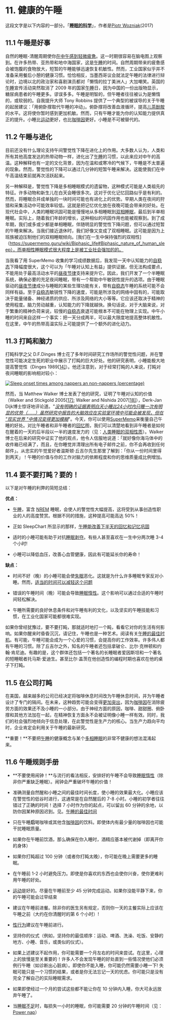 # 11. 健康的午睡

这段文字是以下内容的一部分。「**[睡眠的科学](https://supermemo.guru/wiki/Science_of_sleep)**」，作者是[Piotr Wozniak](https://supermemo.guru/wiki/Piotr_Wozniak)(2017)

## 11.1 午睡是好事

自然的睡眠-清醒周期使你[在中午感到轻微疲惫](https://supermemo.guru/wiki/Biphasic_life)。这一时期很容易在脑电图上观察到。在许多热带、亚热带和地中海国家，这是[午睡](https://supermemo.guru/wiki/Good_sleep,_good_learning,_good_life:_Glossary#siesta)的时间。自然周期带来的疲惫感会被饱腹的食物放大，短暂的午睡能够迅速恢复机敏性。然而，工业国家似乎并不准备采用餐后小憩的健康习惯。恰恰相反，当墨西哥议会就法定午睡的法律进行辩论时，边境以北的政治家和喜剧演员都对「懒惰的拉丁美洲人」大加嘲笑。英国的[午睡](https://supermemo.guru/wiki/Good_sleep,_good_learning,_good_life:_Glossary#siesta)宣传活动突然取消了 2009 年的国家[午睡](https://supermemo.guru/wiki/Good_sleep,_good_learning,_good_life:_Glossary#siesta)日，因为中国的一份出版物显示，糖尿病患者的午睡更多。谬误多多。午睡是明智的，但午睡者往往被认为是懒惰的，或软弱的。自我提升大师 Tony Robbins 提供了一个典型的被误导的关于午睡的起居建议：「用俯卧撑取代午睡的冲动」。俯卧撑将改善血液循环，提高[儿茶酚胺](http://en.wikipedia.org/wiki/Catecholamine)的水平。这将使你暂时感到更加机敏。然而，只有午睡才能为你的认知能力提供真正的提升。小睡比[运动](https://supermemo.guru/wiki/Factors_that_affect_sleep#Exercise)更好，也比[咖啡因](https://supermemo.guru/wiki/Factors_that_affect_sleep#Caffeine)更好。小睡是不可被替代的。

## 11.2 午睡与进化

目前还没有什么理论支持午间警觉性下降在进化上的作用。大多数人认为，人类和所有其他高度发达的热带动物一样，进化出了[午睡](https://supermemo.guru/wiki/Good_sleep,_good_learning,_good_life:_Glossary#siesta)的习惯，以此来应对中午的高温。这种解释也有一定的文化背景，因为在温和或寒冷的气候下，午睡是不太普遍的现象。然而，警觉性的下降可以通过几分钟的短暂午睡来解决。这能使我们在中午高温结束前就再次活跃起来。

另一种解释是，警觉性下降是多相睡眠模式的遗留物，这种模式可能是人类祖先的特征。许多动物和新生儿在白天会睡很多次。这对于优化记忆回路似乎是有利的。然而，将睡眠合并成单独的一块时间可能也有进化上的优势。早期人类在夜间的狩猎和采集活动中可能效率较低。这就是把记忆优化放在夜晚可能会带来的好处。在现代社会中，人类的睡眠巩固可能是慢慢地从多相睡眠到[双相睡眠](https://supermemo.guru/wiki/Good_sleep,_good_learning,_good_life:_Glossary#biphasic_sleep)，最后到半单相睡眠。实际上，随着我们年龄的增长，这种相似的巩固作用也能被观察到。到了成年期，我们或多或少都是单相睡眠，伴随明显的警觉性下降问题，但可以通过短暂的午睡来解决。当我们接近退休时，我们好像又变成了双相睡眠。这可能是因为上班族被迫压制他们的双相睡眠倾向。[我们在一生中保持强烈的双相性]（https://supermemo.guru/wiki/Biphasic_life#Biphasic_nature_of_human_sleep），而单相性睡眠模式很大程度上是被工业社会强加的的。

当我看了用 SuperMemo 收集的学习成绩数据后，我发现一天中认知能力的[自稳态](https://supermemo.guru/wiki/Good_sleep,_good_learning,_good_life:_Glossary#homeostatic_sleep_component)下降幅度很大，这个可以为「午睡对认知上有益」提供证据，但无法构成要点，不能用处于最高活动水平的[昼夜节律](https://supermemo.guru/wiki/Good_sleep,_good_learning,_good_life:_Glossary#circadian_sleep_component)支持来提升它。因此，我们开发了一个半睡眠系统，确保必要的充足夜间睡眠，带有一个帮助中午敏锐性提升的选项。由于睡眠驱动的[昼夜节律](https://supermemo.guru/wiki/Good_sleep,_good_learning,_good_life:_Glossary#circadian_sleep_component)成分与睡眠的某些生理功能有关，带有[自稳态](https://supermemo.guru/wiki/Good_sleep,_good_learning,_good_life:_Glossary#homeostatic_sleep_component)午睡的系统可能不会同样有益。至于[自稳态](https://supermemo.guru/wiki/Good_sleep,_good_learning,_good_life:_Glossary#homeostatic_sleep_component)敏锐性下降的速度，可能是所涉及的网络中固有的，可能取决于能量储备、神经递质的供应、所涉及网络的大小等等。它应该还取决于精神的使用程度。脑力劳动越重，认知能力的下降就越快。换句话说，对于大脑来说，对于繁重的精神负荷来说，较慢的[自稳态](https://supermemo.guru/wiki/Good_sleep,_good_learning,_good_life:_Glossary#homeostatic_sleep_component)衰退可能根本不可能在物理上实现。中午小睡的时间来自这样一个事实：把一天分成两半，可以最大限度地提高整体机敏性。在这里，中午的热带高温实际上可能提供了一个额外的进化动力。

## 11.3 打盹和脑力

打盹科学之父 D.F.Dinges 博士花了多年时间研究工作场所的警觉性问题，并在警觉性可能决定生死的职业中展示了打盹的巨大好处。他的研究表明，小睡能极大地提高警觉性（Dinges 1989[[14\]](https://supermemo.guru/wiki/Good_sleep,_good_learning,_good_life#cite_note-dinges-1989-14)）。他还注意到，对于经常打盹的人来说，打盹对夜间睡眠的影响相对较小：

[![Sleep onset times among nappers an non-nappers (percentage)](https://supermemo.guru/images/0/06/Napping.gif)](https://supermemo.guru/wiki/File:Napping.gif)

然而，当 Matthew Walker 博士发表了他的研究，证明了午睡对认知的价值（Walker and Stickgold 2005[[17\]](https://supermemo.guru/wiki/Good_sleep,_good_learning,_good_life#cite_note-17); Walker and Nishida 2007[[18\]](https://supermemo.guru/wiki/Good_sleep,_good_learning,_good_life#cite_note-18)），Derk-Jan Dijk博士惊讶地评论道。"*[没有明确的证据表明白天小睡比24小时内只睡一次有明显的优势（......）虽然研究中报告的大脑效应在实验室环境中可能会被发现，但在 "现实世界 "中情况变得更加模糊](http://news.bbc.co.uk/2/hi/health/8524549.stm)*"。今天，你可以使用[SuperMemo](https://supermemo.guru/wiki/Good_sleep,_good_learning,_good_life:_Glossary#SuperMemo)来衡量自己午睡的好处。对比午睡者和非午睡者的[回忆](https://supermemo.guru/wiki/Good_sleep,_good_learning,_good_life:_Glossary#recall)图，我们可以清楚地看到非午睡者是如何在醒着的一天的后半段以一半的速度发力的（见：[人类睡眠的双相性质](https://supermemo.guru/wiki/Biphasic_life#Biphasic_nature_of_human_sleep)）。Walker 博士在后来的研究中证实了他的观点，他令人信服地说道：「就好像你海马体中的收件箱已经满了，而且，在你睡觉并清理出所有电子邮件之前，你不会再收到任何邮件」。从忠实的午觉爱好者温斯顿·丘吉尔先生那里了解到：「你从一份时间里得到两天」！午睡的价值与你的工作对脑力的依赖程度和你的思维质量成比例增加。

## 11.4 要不要打盹？要的！

以下是对午睡的利弊的简短总结：

**优点：**

- [午睡](https://supermemo.guru/wiki/Good_sleep,_good_learning,_good_life:_Glossary#siesta)，富含 [NREM](https://supermemo.guru/wiki/Good_sleep,_good_learning,_good_life:_Glossary#NREM) 睡眠，会使人的警觉性大幅提高，这将受到从事创造性职业的人的高度赞赏。根据不同的措施，这种提高可能高达 50%！

- 正如 SleepChart 所显示的那样，[午睡能改善下半天的回忆和记忆巩固](https://supermemo.guru/wiki/Neural_optimization_in_sleep#Sleep_and_memory)

- 适时的小睡可能有助于对抗[睡眠剥夺](https://supermemo.guru/wiki/Good_sleep,_good_learning,_good_life:_Glossary#sleep_deprivation)。有些人甚至喜欢在一生中分两次睡 3-4 个小时!

- 小睡可以降低血压，改善心血管健康，因此有可能延长你的寿命！

**缺点：**

- 时间不好（晚）的小睡可能会使[失眠](https://supermemo.guru/wiki/Insomnia)恶化。这就是为什么许多睡眠专家反对小睡。然而，[适当的时间可以减轻这个问题](https://supermemo.guru/wiki/Best_time_for_napping#Best_nap_timing)

- 错误的午睡时间（晚）可能会导致[睡眠惰性](https://supermemo.guru/wiki/Sleep_inertia)。这个影响可以通过合适的午睡时间轻松解决。

- 午睡所需要的良好休息条件和对午睡有利的文化，以及坚实的午睡技能和习惯，在工业化国家可能都很难实现。

如果你曾经犹豫过，要不要打盹，那就适时地打一个盹，看看它对你的生活有何影响。如果你醒来时昏昏沉沉，请记住，午睡也是一种艺术。阅读有关[午睡的最佳时机](https://supermemo.guru/wiki/Best_time_for_napping#Best_nap_timing)。有可能，午睡可能会成为一个心爱的习惯，会提高你的工作效率。许多伟人都有午睡的习惯。除了丘吉尔之外，知名的午睡者还包括拿破仑、比尔·克林顿和约翰·肯尼迪。有趣的是，这个群体还包括一个著名的长睡眠者爱因斯坦和一个著名的短睡眠者托马斯·爱迪生。甚至比尔·盖茨在他创造性的编程时期也喜欢在他的桌子下打盹。

## 11.5 在公司打盹

在美国，越来越多的公司已经决定将咖啡休息时间改为午睡休息时间，并为午睡者设计了专门的隔间。在未来，这种趋势可能会变得[更加突出](http://www.businessweek.com/magazine/content/10_36/b4193084949626.htm)，因为[咖啡因](https://supermemo.guru/wiki/Good_sleep,_good_learning,_good_life:_Glossary#caffeine)在消除疲劳方面的效果还不及小睡的一小部分。由于神经方面的原因，咖啡、甜甜圈、俯卧撑和其他方法加在一起，在精神恢复方面永不会被证明像小睡一样有效。同时，我们的社会强烈地倾向于信息处理，在此警觉性是生产力的核心。当生产力趋向平均时，企业肯定会利用关于午睡的最新研究。

**重要！**不要把[午睡](https://supermemo.guru/wiki/Good_sleep,_good_learning,_good_life:_Glossary#siesta)的健康概念与某个[多相睡眠](https://supermemo.guru/wiki/Science_of_polyphasic_sleep)的非常不健康的想法混淆起来。

## 11.6 午睡规则手册

- **不要使用闹钟！**与流行的看法相反，安排好的午睡不会导致[睡眠惰性](https://supermemo.guru/wiki/Sleep_inertia)（除非你严重缺乏睡眠）。闹钟会严重破坏午睡的价值！

- 准确测量自然醒和小睡之间的最佳时间长度，使小睡的效果最大化。小睡应该在警觉性的低谷时进行，这通常是在自然醒后的 7-8 小时。小睡的初学者往往错过了正确的时间！选择 7 小时作为你的起点，可以留出 60 分钟的余地，以防你因某种原因迟到。见。[午睡的最佳时间](https://supermemo.guru/wiki/Best_time_for_napping)

- 只在午睡**后**喝咖啡或其他含[咖啡因](https://supermemo.guru/wiki/Good_sleep,_good_learning,_good_life:_Glossary#caffeine)的饮料。即使体内有最少量的咖啡因也可能干扰睡眠质量。

- 如果你在午睡前饮酒，那么确保在你入睡时，酒精应基本被代谢掉（即离开你的身体）

- 如果你打盹超过 100 分钟（或者你打盹太晚），你可能在晚上需要更多的睡眠。

- 在午睡前 1-2 小时避免压力。即使是你喜欢的东西也会使你兴奋，使你更难利用午睡的好处。

- [运动](https://supermemo.guru/wiki/Factors_that_affect_sleep#Exercise)是好的。尽量在午睡前至少 45 分钟完成运动。如果你没能平静下来，你的午睡可能会过早结束

- 建议在午睡前进餐。除非你的医生另有规定，否则你一天的主餐实际上应该在午睡之前（大约在你清醒时的第 6 个小时）!

- [性行为](https://supermemo.guru/wiki/Factors_that_affect_sleep#Sex)建议在午睡前进行。

- 坚持你的仪式（例如，坚持你的最佳顺序：运动、啤酒、洗澡、吃饭、安静的地方、小睡、音乐，或类似的仪式）。

- 如果上述建议不起作用，你可能需要一个月左右的时间来尝试。在这里，心理上的放慢是至关重要的！许多人不会发现午睡的好处直到一些情况使他们必须例行午睡（如诊断出心脏病）。即使你不能入睡，你可能仍然需要小睡一下! 失眠可能只是一个习惯的结果，或者是你无法忘记一天的忧虑。你可能只是没有完全了解自己的实际睡眠需求。

- 如果即使经过一个月的尝试这些都不能让你在 10 分钟内入睡，你大可永远放弃午睡了。

- 当[睡眠不足](https://supermemo.guru/wiki/Sleep_deprivation)时，每损失一小时的睡眠，你可能需要 20 分钟的午睡时间（见：[Power nap](https://supermemo.guru/wiki/Power_nap)）